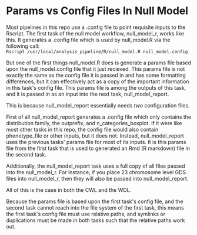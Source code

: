 # Params vs Config Files In Null Model

Most pipelines in this repo use a .config file to point requisite inputs to the Rscript. The first task of the null model workflow, null_model_r, works like this. It generates a .config file which is used by null_model.R via the following call:  
`Rscript /usr/local/analysis_pipeline/R/null_model.R null_model.config`  

But one of the first things null_model.R does is generate a params file based upon the null_model.config file that it just recieved. This params file is not exactly the same as the config file it is passed in and has some formatting differences, but it can effectively act as a copy of the important information in this task's config file. This params file is among the outputs of this task, and it is passed in as an input into the next task, null_model_report.

This is because null_model_report essentially needs *two* configuration files.

First of all null_model_report generates a .config file which only contains the distribution family, the outprefix, and n_categories_boxplot. If it were like most other tasks in this repo, the config file would also contain phenotype_file or other inputs, but it does not. Instead, null_model_report uses the previous tasks' params file for most of its inputs. It is this params file from the first task that is used to generated an Rmd (R markdown) file in the second task.

Additionally, the null_model_report task uses a full copy of all files passed into the null_model_r. For instance, if you place 23 chromosome level GDS files into null_model_r, then they will also be passed into null_model_report.

All of this is the case in both the CWL and the WDL.

Because the params file is based upon the first task's config file, and the second task cannot reach into the file system of the first task, this means the first task's config file must use relative paths, and symlinks or duplications must be made in both tasks such that the relative paths work out.